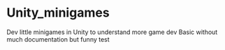 # Unity_minigames
Dev little minigames in Unity to understand more game dev  Basic without much documentation but funny test
